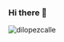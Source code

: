 ### Hi there 👋

<p><img align="center" src="https://github-readme-stats.vercel.app/api/top-langs?username=dilopezcalle&show_icons=true&locale=en&layout=compact" alt="dilopezcalle" /></p>

<!--
**dilopezcalle/dilopezcalle** is a ✨ _special_ ✨ repository because its `README.md` (this file) appears on your GitHub profile.

Here are some ideas to get you started:

- 🔭 I’m currently working on ...
- 🌱 I’m currently learning ...
- 👯 I’m looking to collaborate on ...
- 🤔 I’m looking for help with ...
- 💬 Ask me about ...
- 📫 How to reach me: ...
- 😄 Pronouns: ...
- ⚡ Fun fact: ...
-->
